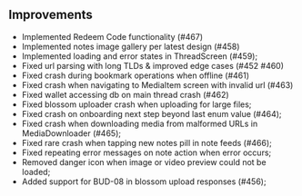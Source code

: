 ## Improvements
- Implemented Redeem Code functionality (#467)
- Implemented notes image gallery per latest design (#458)
- Implemented loading and error states in ThreadScreen (#459);
- Fixed url parsing with long TLDs & improved edge cases  (#452 #460)
- Fixed crash during bookmark operations when offline (#461)
- Fixed crash when navigating to MediaItem screen with invalid url (#463)
- Fixed wallet accessing db on main thread crash (#462)
- Fixed blossom uploader crash when uploading for large files;
- Fixed crash on onboarding next step beyond last enum value (#464);
- Fixed crash when downloading media from malformed URLs in MediaDownloader (#465);
- Fixed rare crash when tapping new notes pill in note feeds (#466);
- Fixed repeating error messages on note action when error occurs;
- Removed danger icon when image or video preview could not be loaded;
- Added support for BUD-08 in blossom upload responses (#456);